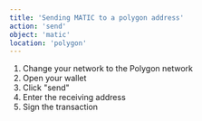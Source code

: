 ```yaml
---
title: 'Sending MATIC to a polygon address'
action: 'send'
object: 'matic'
location: 'polygon'
---
```


1. Change your network to the Polygon network
2. Open your wallet
3. Click "send"
4. Enter the receiving address
5. Sign the transaction